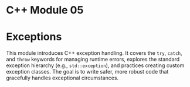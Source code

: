 # C++ Module 05

# Exceptions

This module introduces C++ exception handling. It covers the `try`, `catch`, and `throw` keywords for managing runtime errors, explores the standard exception hierarchy (e.g., `std::exception`), and practices creating custom exception classes. The goal is to write safer, more robust code that gracefully handles exceptional circumstances.
